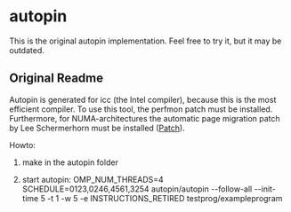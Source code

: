 autopin
=======

This is the original autopin implementation. Feel free to try it, but it may be outdated.


Original Readme
-----------
Autopin is generated for icc (the Intel compiler), because this is the most efficient compiler. To use this tool, the perfmon patch must be installed. Furthermore, for NUMA-architectures the automatic page migration patch by Lee Schermerhorn must be installed ([Patch](http://free.linux.hp.com/~lts/Patches/PageMigration/2.6.36-mmotm-101103-1217/)).

Howto: 

1. make in the autopin folder 

2. start autopin: OMP_NUM_THREADS=4 SCHEDULE=0123,0246,4561,3254 autopin/autopin --follow-all --init-time 5 -t 1 -w 5 -e INSTRUCTIONS_RETIRED testprog/exampleprogram 